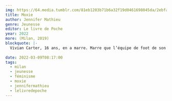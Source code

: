 ```yaml
---
img: https://64.media.tumblr.com/81eb1203b71b6a32f19d0461698045da/2ebfa386e9702e57-4a/s640x960/6b925f510672f58328a11da91855b6ba0fdc2c15.jpg
title: Moxie
author: Jennifer Mathieu
genre: Jeunesse
editor: Le livre de Poche
year: 2022
more: (Milan, 2019)
blockquote: |-
  Vivian Carter, 16 ans, en a marre. Marre que l’équipe de foot de son lycée se croie tout permis. Marre qu’on impose des règles vestimentaires aux filles, mais jamais aux garçons. Marre du sexisme dans les couloirs du bahut et des profs qui ferment les yeux. Plus que tout, Vivian en a marre qu’on lui dise qui elle doit être. Vivian Carter dit STOP.
  
date: 2022-03-09T08:17:00
tags:
  - milan
  - jeunesse
  - féminisme
  - moxie
  - jennifermathieu
  - lelivredepoche
---
```

